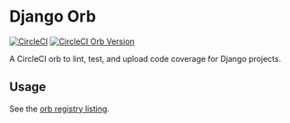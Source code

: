 # Django Orb

[![CircleCI](https://circleci.com/gh/pennlabs/orb-django.svg?style=shield)](https://circleci.com/gh/pennlabs/orb-django)
[![CircleCI Orb Version](https://img.shields.io/badge/endpoint.svg?url=https://badges.circleci.io/orb/pennlabs/django)](https://circleci.com/orbs/registry/orb/pennlabs/django)

A CircleCI orb to lint, test, and upload code coverage for Django projects.

## Usage

See the [orb registry listing](https://circleci.com/orbs/registry/orb/pennlabs/django).
